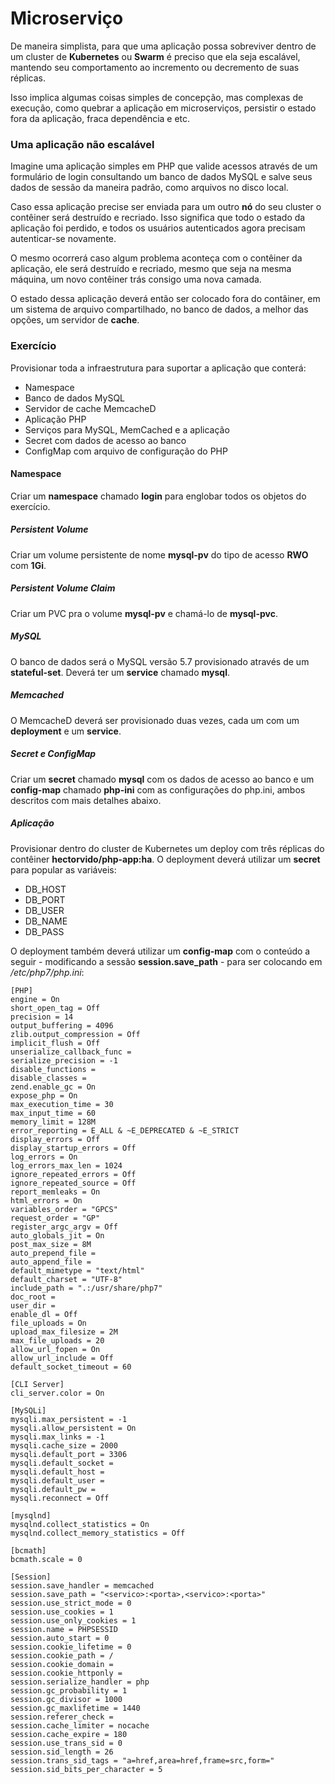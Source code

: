 # Microserviço

De maneira simplista, para que uma aplicação possa sobreviver dentro de um cluster de **Kubernetes** ou **Swarm** é preciso que ela seja escalável, mantendo seu comportamento ao incremento ou decremento de suas réplicas.

Isso implica algumas coisas simples de concepção, mas complexas de execução, como quebrar a aplicação em microserviços, persistir o estado fora da aplicação, fraca dependência e etc.

### Uma aplicação não escalável

Imagine uma aplicação simples em PHP que valide acessos através de um formulário de login consultando um banco de dados MySQL e salve seus dados de sessão da maneira padrão, como arquivos no disco local.

Caso essa aplicação precise ser enviada para um outro **nó** do seu cluster o contêiner será destruído e recriado. Isso significa que todo o estado da aplicação foi perdido, e todos os usuários autenticados agora precisam autenticar-se novamente.

O mesmo ocorrerá caso algum problema aconteça com o contêiner da aplicação, ele será destruído e recriado, mesmo que seja na mesma máquina, um novo contêiner trás consigo uma nova camada.

O estado dessa aplicação deverá então ser colocado fora do contâiner, em um sistema de arquivo compartilhado, no banco de dados, a melhor das opções, um servidor de **cache**.

### Exercício

Provisionar toda a infraestrutura para suportar a aplicação que conterá:

 - Namespace
 - Banco de dados MySQL
 - Servidor de cache MemcacheD
 - Aplicação PHP
 - Serviços para MySQL, MemCached e a aplicação
 - Secret com dados de acesso ao banco
 - ConfigMap com arquivo de configuração do PHP

#### Namespace

Criar um **namespace** chamado **login** para englobar todos os objetos do exercício.

##### Persistent Volume

Criar um volume persistente de nome **mysql-pv** do tipo de acesso **RWO** com **1Gi**.

##### Persistent Volume Claim

Criar um PVC pra o volume **mysql-pv** e chamá-lo de **mysql-pvc**.
 
##### MySQL

O banco de dados será o MySQL versão 5.7 provisionado através de um **stateful-set**. Deverá ter um **service** chamado **mysql**.

##### Memcached

O MemcacheD deverá ser provisionado duas vezes, cada um com um **deployment** e um **service**.

##### Secret e ConfigMap

Criar um **secret** chamado **mysql** com os dados de acesso ao banco e um **config-map** chamado **php-ini** com as configurações do php.ini, ambos descritos com mais detalhes abaixo.

##### Aplicação

Provisionar dentro do cluster de Kubernetes um deploy com três réplicas do contêiner **hectorvido/php-app:ha**.
O deployment deverá utilizar um **secret** para popular as variáveis:
 - DB_HOST
 - DB_PORT
 - DB_USER
 - DB_NAME
 - DB_PASS

O deployment também deverá utilizar um **config-map** com o conteúdo a seguir - modificando a sessão **session.save_path** - para ser colocando em */etc/php7/php.ini*:

```
[PHP]
engine = On
short_open_tag = Off
precision = 14
output_buffering = 4096
zlib.output_compression = Off
implicit_flush = Off
unserialize_callback_func =
serialize_precision = -1
disable_functions =
disable_classes =
zend.enable_gc = On
expose_php = On
max_execution_time = 30
max_input_time = 60
memory_limit = 128M
error_reporting = E_ALL & ~E_DEPRECATED & ~E_STRICT
display_errors = Off
display_startup_errors = Off
log_errors = On
log_errors_max_len = 1024
ignore_repeated_errors = Off
ignore_repeated_source = Off
report_memleaks = On
html_errors = On
variables_order = "GPCS"
request_order = "GP"
register_argc_argv = Off
auto_globals_jit = On
post_max_size = 8M
auto_prepend_file =
auto_append_file =
default_mimetype = "text/html"
default_charset = "UTF-8"
include_path = ".:/usr/share/php7"
doc_root =
user_dir =
enable_dl = Off
file_uploads = On
upload_max_filesize = 2M
max_file_uploads = 20
allow_url_fopen = On
allow_url_include = Off
default_socket_timeout = 60

[CLI Server]
cli_server.color = On

[MySQLi]
mysqli.max_persistent = -1
mysqli.allow_persistent = On
mysqli.max_links = -1
mysqli.cache_size = 2000
mysqli.default_port = 3306
mysqli.default_socket =
mysqli.default_host =
mysqli.default_user =
mysqli.default_pw =
mysqli.reconnect = Off

[mysqlnd]
mysqlnd.collect_statistics = On
mysqlnd.collect_memory_statistics = Off

[bcmath]
bcmath.scale = 0

[Session]
session.save_handler = memcached
session.save_path = "<servico>:<porta>,<servico>:<porta>"
session.use_strict_mode = 0
session.use_cookies = 1
session.use_only_cookies = 1
session.name = PHPSESSID
session.auto_start = 0
session.cookie_lifetime = 0
session.cookie_path = /
session.cookie_domain =
session.cookie_httponly =
session.serialize_handler = php
session.gc_probability = 1
session.gc_divisor = 1000
session.gc_maxlifetime = 1440
session.referer_check =
session.cache_limiter = nocache
session.cache_expire = 180
session.use_trans_sid = 0
session.sid_length = 26
session.trans_sid_tags = "a=href,area=href,frame=src,form="
session.sid_bits_per_character = 5
```
